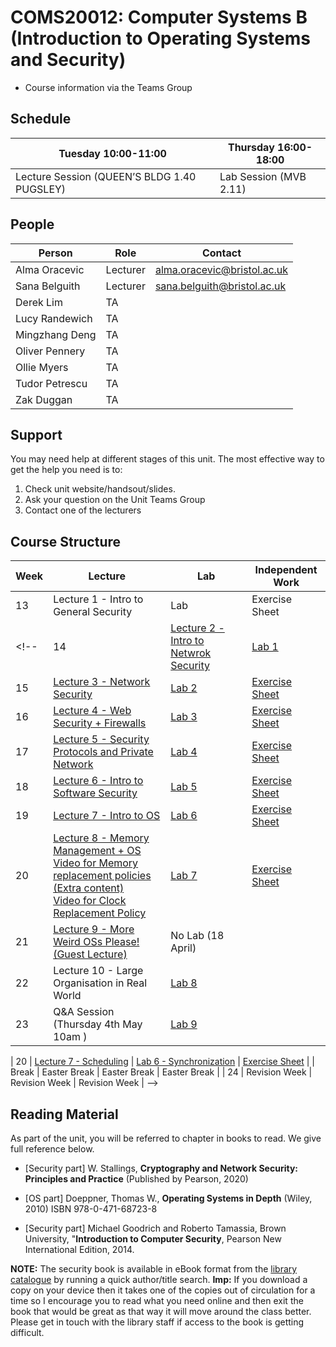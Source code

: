# COMS20012: Computer Systems B (Introduction to Operating Systems and Security)


- Course information via the Teams Group

## Schedule

| Tuesday  10:00-11:00                        | Thursday 16:00-18:00   |
|---------------------------------------------|------------------------|
| Lecture Session (QUEEN’S BLDG 1.40 PUGSLEY) | Lab Session (MVB 2.11) | 

## People

| Person               | Role     | Contact                      |
|----------------------|----------|------------------------------|
| Alma Oracevic        | Lecturer | alma.oracevic@bristol.ac.uk |
| Sana Belguith        | Lecturer | sana.belguith@bristol.ac.uk  |
| Derek Lim            | TA       |                              |
| Lucy Randewich       | TA       |                              |
| Mingzhang Deng       | TA       |                              |
| Oliver Pennery       | TA       |                              |
| Ollie Myers          | TA       |                              |
| Tudor Petrescu       | TA       |                              |
| Zak Duggan           | TA       |                              |

## Support

You may need help at different stages of this unit.
The most effective way to get the help you need is to:

1. Check unit website/handsout/slides.
2. Ask your question on the Unit Teams Group
3. Contact one of the lecturers

## Course Structure



| Week | Lecture | Lab | Independent Work |
|------|---------|-----|------------------|
| 13 | Lecture 1 - Intro to General Security | Lab | Exercise Sheet|
<!-- | 14 | [Lecture 2 - Intro to Netwrok Security](https://github.com/cs-uob/COMS20012/blob/master/docs/lectures/CSB2.pdf) | [Lab 1](https://github.com/cs-uob/COMS20012/blob/master/docs/labs/lab1.md) | [Exercise Sheet](https://github.com/cs-uob/COMS20012/blob/master/docs/exercises/Exercise2.md)| 
| 15 | [Lecture 3 - Network Security](https://github.com/cs-uob/COMS20012/blob/master/docs/lectures/CSB3.pdf)  | [Lab 2](https://github.com/cs-uob/COMS20012/blob/master/docs/labs/Lab2.md) |  [Exercise Sheet](https://github.com/cs-uob/COMS20012/blob/master/docs/exercises/Exercise3.md)  | 
| 16 | [Lecture 4 - Web Security + Firewalls](https://github.com/cs-uob/COMS20012/blob/master/docs/lectures/CSB4.pdf) |  [Lab 3](https://github.com/cs-uob/COMS20012/blob/master/docs/labs/Lab3.md) | [Exercise Sheet](https://github.com/cs-uob/COMS20012/blob/master/docs/exercises/Excercise4.md) |
| 17 | [Lecture 5 - Security Protocols and Private Network](https://github.com/cs-uob/COMS20012/blob/master/docs/slides/Week%205%20-%20Security%20protocols%20and%20Private%20Network%20-%20Updated.pptx) | [Lab 4 ](https://github.com/cs-uob/COMS20012/blob/master/docs/labs/Lab4.md) | [Exercise Sheet](https://github.com/cs-uob/COMS20012/blob/master/docs/exercises/Exercice5.md)|
| 18 | [Lecture 6 - Intro to Software Security](https://github.com/cs-uob/COMS20012/blob/master/docs/slides/Intro%20to%20Software%20Security.pptx) | [Lab 5](https://github.com/cs-uob/COMS20012/blob/master/docs/labs/lab%205.md) | [Exercise Sheet](https://github.com/cs-uob/COMS20012/blob/master/docs/exercises/Exercice6.md) |
| 19 | [Lecture 7 - Intro to OS ](https://github.com/cs-uob/COMS20012/blob/master/docs/slides/Introduction%20to%20Operating%20Systems.pptx)| [Lab 6](https://github.com/cs-uob/COMS20012/blob/master/docs/labs/lab6.md)| [Exercise Sheet](https://github.com/cs-uob/COMS20012/blob/master/docs/exercises/EXercice%207.md) |
| 20 | [Lecture 8 - Memory Management + OS](https://github.com/cs-uob/COMS20012/blob/master/docs/slides/Memory%20Management%20and%20Operating%20Systems.pptx) <br> [Video for Memory replacement policies (Extra content)](https://web.microsoftstream.com/video/d510beab-2bba-49f1-89e9-1a0f4b983216?list=studio) <br> [Video for Clock Replacement Policy](https://web.microsoftstream.com/video/c3a12a06-87b9-4991-a662-5f634ac897fe?list=studio) | [Lab 7](https://github.com/cs-uob/COMS20012/blob/master/docs/labs/Lab7.md)  | [Exercise Sheet](https://github.com/cs-uob/COMS20012/blob/master/docs/exercises/Exercice%208.md)|
| 21 | [Lecture 9 - More Weird OSs Please! (Guest Lecture)](https://github.com/cs-uob/COMS20012/blob/master/docs/slides/Guest-Weird-OSs.pdf) | No Lab (18 April)  | |
| 22 | Lecture 10 - Large Organisation in Real World | [Lab 8](https://github.com/cs-uob/COMS20012/blob/master/docs/labs/Lab8.md)   |  |
| 23 | Q&A Session (Thursday 4th May 10am ) | [Lab 9](https://github.com/cs-uob/COMS20012/blob/master/docs/labs/Lab9.md) | |


| 20 | [Lecture 7 - Scheduling](lectures/LECTURE7.md) | [Lab 6 - Synchronization](labs/LAB6.md) | [Exercise Sheet](exercises/EXERCISES7.md) |
| Break | Easter Break | Easter Break | Easter Break |
| 24 | Revision Week | Revision Week | Revision Week |
-->

## Reading Material

As part of the unit, you will be referred to chapter in books to read.
We give full reference below.

- [Security part] W. Stallings, **Cryptography and Network Security: Principles and Practice** (Published by Pearson, 2020)

- [OS part] Doeppner, Thomas W., **Operating Systems in Depth** (Wiley, 2010) ISBN 978-0-471-68723-8

- [Security part] Michael Goodrich and Roberto Tamassia, Brown University, "**Introduction to Computer Security**, Pearson New International Edition, 2014.

**NOTE:** The security book is available in eBook format from the [library catalogue](http://www.bris.ac.uk/library/) by running a quick author/title search. **Imp:** If you download a copy on your device then it takes one of the copies out of circulation for a time so I encourage you to read what you need online and then exit the book that would be great as that way it will move around the class better. Please get in touch with the library staff if access to the book is getting difficult.
